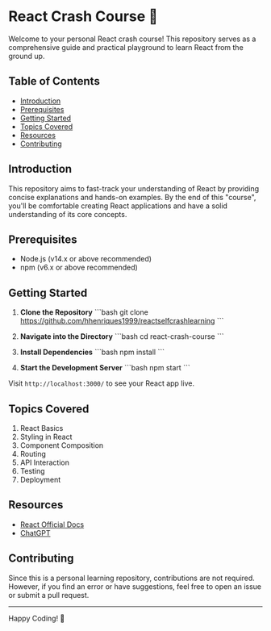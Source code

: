 # React Crash Course 🚀

Welcome to your personal React crash course! This repository serves as a comprehensive guide and practical playground to learn React from the ground up.

## Table of Contents

- [Introduction](#introduction)
- [Prerequisites](#prerequisites)
- [Getting Started](#getting-started)
- [Topics Covered](#topics-covered)
- [Resources](#resources)
- [Contributing](#contributing)

## Introduction

This repository aims to fast-track your understanding of React by providing concise explanations and hands-on examples. By the end of this "course", you'll be comfortable creating React applications and have a solid understanding of its core concepts.

## Prerequisites

- Node.js (v14.x or above recommended)
- npm (v6.x or above recommended)
  
## Getting Started

1. **Clone the Repository**
    \`\`\`bash
    git clone https://github.com/hhenriques1999/reactselfcrashlearning
    \`\`\`

2. **Navigate into the Directory**
    \`\`\`bash
    cd react-crash-course
    \`\`\`

3. **Install Dependencies**
    \`\`\`bash
    npm install
    \`\`\`

4. **Start the Development Server**
    \`\`\`bash
    npm start
    \`\`\`

Visit `http://localhost:3000/` to see your React app live.

## Topics Covered

1. React Basics
2. Styling in React
3. Component Composition
4. Routing
5. API Interaction
6. Testing
7. Deployment

## Resources

- [React Official Docs](https://reactjs.org/)
- [ChatGPT](https://chat.openai.com)

## Contributing

Since this is a personal learning repository, contributions are not required. However, if you find an error or have suggestions, feel free to open an issue or submit a pull request.

---

Happy Coding! 🎉
